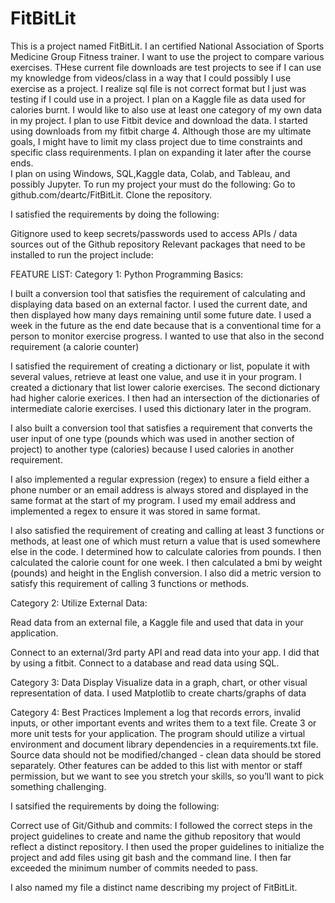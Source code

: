 # FitBitLit
This is a  project named FitBitLit.  I  an  certified National Association of Sports Medicine Group Fitness trainer.  I want to use the project to compare various exercises.
THese current file downloads are test projects to see if I can use my knowledge from videos/class in a way that I could possibly I use exercise as a project. I realize sql file is not correct format but I just was testing if I could use in a project.   I plan on  a Kaggle file as data used for calories burnt.   I would like to also use at least one category of my own data in my project.  I plan to use Fitbit device and download the data. I started using downloads from my fitbit charge 4.    Although those are my ultimate goals,  I might have to limit my class project due to time constraints and specific class requirenments.  I plan on expanding it later after the course ends.  
I  plan on using Windows, SQL,Kaggle data, Colab, and Tableau, and possibly Jupyter.   To run my project your must do the following: Go to github.com/deartc/FitBitLit.  Clone the repository. 

 I satisfied the requirements by doing the following:
 
 
Gitignore used to keep  secrets/passwords used to access APIs / data sources out of the Github repository
Relevant packages that need to be installed to run the project include:


FEATURE LIST:
Category 1: Python Programming Basics:

I built a conversion tool that satisfies the requirement of calculating and displaying data based on an external factor. I used the current date, and then displayed how many days remaining until some future date. I used a week in the future as the end date because that is a conventional time for a person to monitor exercise progress. I wanted to use that also in the second requirement (a calorie counter)



I satisfied the requirement of creating a dictionary or list, populate it with several values, retrieve at least one value, and use it in your program. I created a dictionary that list lower calorie exercises. The second dictionary had higher calorie exerices. I then had an intersection of the dictionaries of intermediate calorie exercises. I used this dictionary later in the program.



I also built a conversion tool that satisfies a requirement that converts the user input of one type (pounds which was used in another section of project) to another type (calories) because I used calories in another requirement.

I also implemented a regular expression (regex) to ensure a field either a phone number or an email address is always stored and displayed in the same format at the start of my program. I used my email address and implemented a regex to ensure it was stored in same format.

I also satisfied the requirement of creating and calling at least 3 functions or methods, at least one of which must return a value that is used somewhere else in the code. I determined how to calculate calories from pounds. I then calculated the calorie count for one week. I then calculated a bmi by weight (pounds) and height in the English conversion. I also did a metric version to satisfy this requirement of calling 3 functions or methods.




Category 2: Utilize External Data:

Read data from an external file, a Kaggle file and used that data in your application.

Connect to an external/3rd party API and read data into your app.  I did that by using a fitbit.
Connect to a database and read data using SQL.








Category 3: Data Display
Visualize data in a graph, chart, or other visual representation of data.
I used  Matplotlib to create charts/graphs of data


Category 4: Best Practices
Implement a log that records errors, invalid inputs, or other important events and writes them to a text file.
Create 3 or more unit tests for your application.
The program should utilize a virtual environment and document library dependencies in a requirements.txt file.
Source data should not be modified/changed - clean data should be stored separately.
Other features can be added to this list with mentor or staff permission, but we want to see you stretch your skills, so you’ll want to pick something challenging.



I satsified the requirements by doing the following:


Correct use of Git/Github and commits: I followed the correct steps in the project guidelines to create and name the github repository that would reflect a distinct repository. I then used the proper guidelines to initialize the project and add files using git bash and the command line. I then far exceeded the minimum number of commits needed to pass.

I also named my file a distinct name describing my project of FitBitLit.




